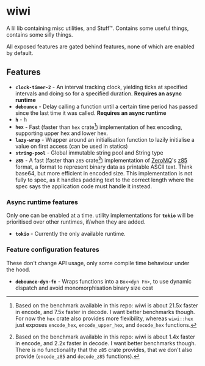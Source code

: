 # wiwi

A lil lib containing misc utilities, and Stuff™. Contains some useful things, contains some silly things.

All exposed features are gated behind features, none of which are enabled by default.

## Features

<!-- make sure to check Cargo.toml and workflow files too -->

- **`clock-timer-2`** - An interval tracking clock, yielding ticks at specified intervals and doing so for a specified duration. **Requires an async runtime**
- **`debounce`** - Delay calling a function until a certain time period has passed since the last time it was called. **Requires an async runtime**
- **`h`** - h
- **`hex`** - Fast (faster than `hex` crate[^1]) implementation of hex encoding, supporting upper hex and lower hex.
- **`lazy-wrap`** - Wrapper around an initialisation function to lazily initialise a value on first access (can be used in statics)
- **`string-pool`** - Global immutable string pool and String type
- **`z85`** - A fast (faster than `z85` crate[^2]) implementation of [ZeroMQ]'s [z85] format, a format to represent binary data as printable ASCII text. Think base64, but more efficient in encoded size. This implementation is not fully to spec, as it handles padding text to the correct length where the spec says the application code must handle it instead.

### Async runtime features

Only one can be enabled at a time. utility implementations for **`tokio`** will be prioritised over other runtimes, if/when they are added.

- **`tokio`** - Currently the only available runtime.

### Feature configuration features

These don't change API usage, only some compile time behaviour under the hood.

- **`debounce-dyn-fn`** - Wraps functions into a `Box<dyn Fn>`, to use dynamic dispatch and avoid monomorphisation binary size cost

[zeromq]: https://zeromq.org
[z85]: https://rfc.zeromq.org/spec/32

[^1]: Based on the benchmark available in this repo: wiwi is about 21.5x faster in encode, and 7.5x faster in decode. I want better benchmarks though. For now the `hex` crate also provides more flexibility, whereas `wiwi::hex` just exposes `encode_hex`, `encode_upper_hex`, and `decode_hex` functions.
[^2]: Based on the benchmark available in this repo: wiwi is about 1.4x faster in encode, and 2.2x faster in decode. I want better benchmarks though. There is no functionality that the `z85` crate provides, that we don't also provide (`encode_z85` and `decode_z85` functions).
